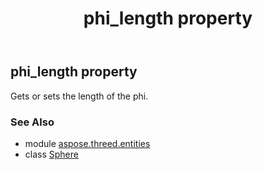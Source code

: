 ﻿---
title: phi_length property
second_title: Aspose.3D for Python via .NET API References
description: 
type: docs
weight: 160
url: /python-net/aspose.threed.entities/sphere/phi_length/
is_root: false
---

## phi_length property


Gets or sets the length of the phi.

### See Also
* module [aspose.threed.entities](../../)
* class [Sphere](/3d/python-net/aspose.threed.entities/sphere)
